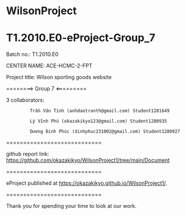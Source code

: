 # WilsonProject
# T1.2010.E0-eProject-Group_7
Batch no.: T1.2010.E0

CENTER NAME: ACE-HCMC-2-FPT

Project title: Wilson sporting goods website

========> Group 7 <=========

3 collaborators:

             Trần Văn Tính (anhdaotranth@gmail.com) Student1281649

             Lý Vĩnh Phú (okazakikyo123@gmail.com) Student1280935
             
             Dương Đinh Phúc (dinhphuc231002@gmail.com) Student1280927
============================

github report link: https://github.com/okazakikyo/WilsonProject1/tree/main/Document

============================

eProject published at https://okazakikyo.github.io/WilsonProject1/.

============================

Thank you for spending your time to look at our work.
 
 
